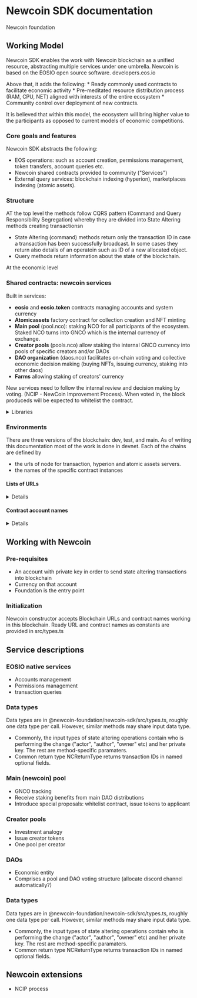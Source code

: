 # Newcoin SDK documentation
Newcoin foundation

## 


## Working Model

Newcoin SDK enables the work with Newcoin blockchain as a unified resource, abstracting multiple services under one umbrella. 
Newcoin is based on the EOSIO open source software. developers.eos.io

<p>Above that, it adds the following: 
* Ready commonly used contracts to facilitate economic activity
* Pre-meditated resource distribution process (RAM, CPU, NET) aligned with interests of the entire ecosystem
* Community control over deployment of new contracts.</p>
<p>
It is believed that within this model, the ecosystem will bring higher value to the participants as opposed 
to current models of economic competitions.</p>

### Core goals and features
Newcoin SDK abstracts the following:
* EOS operations: such as account creation, permissions management, token transfers, account queries etc.
* Newcoin shared contracts provided to community ("Services")
* External query services: blockchain indexing (hyperion), marketplaces indexing (atomic assets).

### Structure 
AT the top level the methods follow CQRS pattern (Command and Query Responsibility Segregation) whereby 
they are divided into State Altering methods creating transactionsn

* State Altering (command) methods return only the transaction ID in case a transaction has been successfully
broadcast. In some cases they return also details of an operatoin such as ID of a new allocated object.
* Query methods return information about the state of the blockchain.

At the economic level 

### Shared contracts: newcoin services 

Built in services: 
* **eosio** and **eosio.token** contracts managing accounts and system currency 
* **Atomicassets** factory contract for collection creation and NFT minting
* **Main pool** (pool.nco): staking NCO for all participants of the ecosystem. Staked NCO turns into GNCO which is the internal currency of exchange.
* **Creator pools** (pools.nco) allow staking the internal GNCO currency into pools of specific creators and/or DAOs
* **DAO organization** (daos.nco) facilitates on-chain voting and collective economic decision making (buying NFTs, issuing currency, staking into other daos)
* **Farms** allowing staking of creators' currency

New services need to follow the internal review and decision making by voting. 
(NCIP - NewCoin Improvement Process). When voted in, the block produceds will be expected to whitelist the contract. 

<details>
<summary>Libraries</summary>
<p>The pools and DAO contracts have their own libraries:
  * pool.nco  - https://github.com/@newcoin-foundation/newcoin.pool-js,  npm i @newcoin-foundation/newcoin.pool-js
  * pools.nco - https://github.com/@newcoin-foundation/newcoin.pools-js, npm i @newcoin-foundation/newcoin.pools-js
  * daos.nco  - https://github.com/@newcoin-foundation/newcoin.daos-js,  npm i @newcoin-foundation/newcoin.daos-js
  * farms.nco TBD
  * atomicassets
</p>
</details>

### Environments

  There are three versions of the blockchain: dev, test, and main. As of writing this documentation most of the work is done in devnet.
  Each of the chains are defined by
  * the urls of node for transaction, hyperion and atomic assets servers.
  * the names of the specific contract instances
 
#### Lists of URLs 
  <details>Devnet: 
  * 
  Testnet:
  * 
  Mainnet
  * 
  </details> 
   
  #### Contract account names
  <details>
  Devnet
  Testnet
  Mainnet
  </details>

## Working with Newcoin

### Pre-requisites

* An account with private key in order to send state altering transactions into blockchain
* Currency on that account
* Foundation is the entry point

### Initialization

Newcoin constructor accepts Blockchain URLs and contract names working in this blockchain. 
Ready URL and contract names as constants are provided in src/types.ts

## Service descriptions
  
### EOSIO native services
  * Accounts management 
  * Permissions management
  * transaction queries
   
### Data types 

Data types are in @newcoin-foundation/newcoin-sdk/src/types.ts, roughly one data type per call. 
However, similar methods may share input data type. 
  
* Commonly, the input types of state altering operations contain who is performing the change ("actor", "author", "owner" etc) and her private key. 
The rest are method-specific paramaters.
* Common return type NCReturnType returns transaction IDs in named optional fields.

### Main (newcoin) pool 
  * GNCO tracking
  * Receive staking benefits from main DAO distributions
  * Introduce special proposals: whitelist contract, issue tokens to applicant
  
### Creator pools
  * Investment analogy
  * Issue creator tokens
  * One pool per creator 
  
### DAOs
  * Economic entity
  * Comprises a pool and DAO voting structure (allocate discord channel automatically?)

### Data types 

Data types are in @newcoin-foundation/newcoin-sdk/src/types.ts, roughly one data type per call. However, similar methods may share input data type. 
  
* Commonly, the input types of state altering operations contain who is performing the change ("actor", "author", "owner" etc) and her private key. 
The rest are method-specific paramaters.
* Common return type NCReturnType returns transaction IDs in named optional fields.


## Newcoin extensions
  * NCIP process 
  
